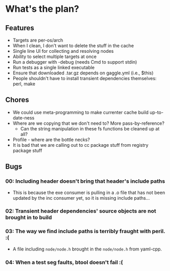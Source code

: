 # What's the plan?

## Features

- Targets are per-os/arch
- When I clean, I don't want to delete the stuff in the cache
- Single line UI for collecting and resolving nodes
- Ability to select multiple targets at once
- Run a debugger with -debug (needs Cmd to support stdin)
- Run tests as a single linked executable
- Ensure that downloaded .tar.gz depends on gaggle.yml (i.e., $this)
- People shouldn't have to install transient dependencies themselves: perl, make

## Chores

- We could use meta-programming to make currenter cache build up-to-date-ness
- Where are we copying that we don't need to? More pass-by-reference?
  - Can the string manipulation in these fs functions be cleaned up at all?
- Profile - where are the bottle necks?
- It is bad that we are calling out to cc package stuff from registry package stuff

## Bugs

### 00: Including header doesn't bring that header's include paths
- This is because the exe consumer is pulling in a .o file that has not been
  updated by the inc consumer yet, so it is missing include paths...

### 02: Transient header dependencies' source objects are not brought in to build

### 03: The way we find include paths is terribly fraught with peril. :(
- A file including `node/node.h` brought in the `node/node.h` from yaml-cpp.

### 04: When a test seg faults, btool doesn't fail :(